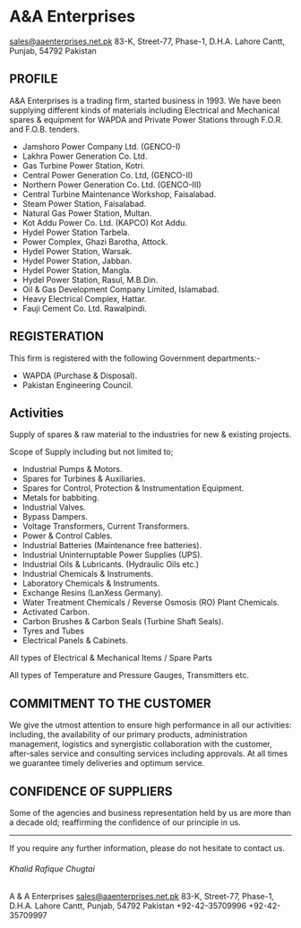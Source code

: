 # A&A Enterprises
sales@aaenterprises.net.pk
83-K, Street-77, Phase-1, D.H.A.
Lahore Cantt, Punjab, 54792 Pakistan
## PROFILE
A&A Enterprises is a trading firm, started business in 1993. We have been supplying different kinds of materials including Electrical and Mechanical spares & equipment for WAPDA and Private Power Stations through F.O.R. and F.O.B. tenders.

- Jamshoro Power Company Ltd. (GENCO-I)
- Lakhra Power Generation Co. Ltd.
- Gas Turbine Power Station, Kotri.
- Central Power Generation Co. Ltd, (GENCO-II)
- Northern Power Generation Co. Ltd. (GENCO-III)
- Central Turbine Maintenance Workshop, Faisalabad.
- Steam Power Station, Faisalabad.
- Natural Gas Power Station, Multan.
- Kot Addu Power Co. Ltd. (KAPCO) Kot Addu.
- Hydel Power Station Tarbela.
- Power Complex, Ghazi Barotha, Attock.
- Hydel Power Station, Warsak.
- Hydel Power Station, Jabban.
- Hydel Power Station, Mangla.
- Hydel Power Station, Rasul, M.B.Din.
- Oil & Gas Development Company Limited, Islamabad.
- Heavy Electrical Complex, Hattar.
- Fauji Cement Co. Ltd. Rawalpindi.
## REGISTERATION
This firm is registered with the following Government departments:-

- WAPDA (Purchase & Disposal).
- Pakistan Engineering Council.
## Activities
Supply of spares & raw material to the industries for new & existing projects.

Scope of Supply including but not limited to;

- Industrial Pumps & Motors.
- Spares for Turbines & Auxiliaries.
- Spares for Control, Protection & Instrumentation Equipment.
- Metals for babbiting.
- Industrial Valves.
- Bypass Dampers.
- Voltage Transformers, Current Transformers.
- Power & Control Cables.
- Industrial Batteries (Maintenance free batteries).
- Industrial Uninterruptable Power Supplies (UPS).
- Industrial Oils & Lubricants. (Hydraulic Oils etc.)
- Industrial Chemicals & Instruments.
- Laboratory Chemicals & Instruments.
- Exchange Resins (LanXess Germany).
- Water Treatment Chemicals / Reverse Osmosis (RO) Plant Chemicals.
- Activated Carbon.
- Carbon Brushes & Carbon Seals (Turbine Shaft Seals).
- Tyres and Tubes
- Electrical Panels & Cabinets.

All types of Electrical & Mechanical Items / Spare Parts

All types of Temperature and Pressure Gauges, Transmitters etc.

## COMMITMENT TO THE CUSTOMER
We give the utmost attention to ensure high performance in all our activities: including, the availability of our primary products, administration management, logistics and synergistic collaboration with the customer, after-sales service and consulting services including approvals. At all times we guarantee timely deliveries and optimum service.

## CONFIDENCE OF SUPPLIERS
Some of the agencies and business representation held by us are more than a decade old; reaffirming the confidence of our principle in us.

------------
If you require any further information, please do not hesitate to contact us.

###### Khalid Rafique Chugtai
A & A Enterprises
sales@aaenterprises.net.pk
83-K, Street-77, Phase-1, D.H.A.
Lahore Cantt, Punjab, 54792 Pakistan
+92-42-35709996
+92-42-35709997
